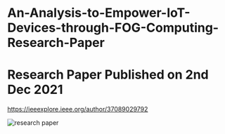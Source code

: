 # An-Analysis-to-Empower-IoT-Devices-through-FOG-Computing-Research-Paper
# Research Paper Published on 2nd Dec 2021

https://ieeexplore.ieee.org/author/37089029792

![research paper](https://user-images.githubusercontent.com/72095437/182020411-184c7444-28bc-40bd-9757-1f2815836aeb.png)
 

